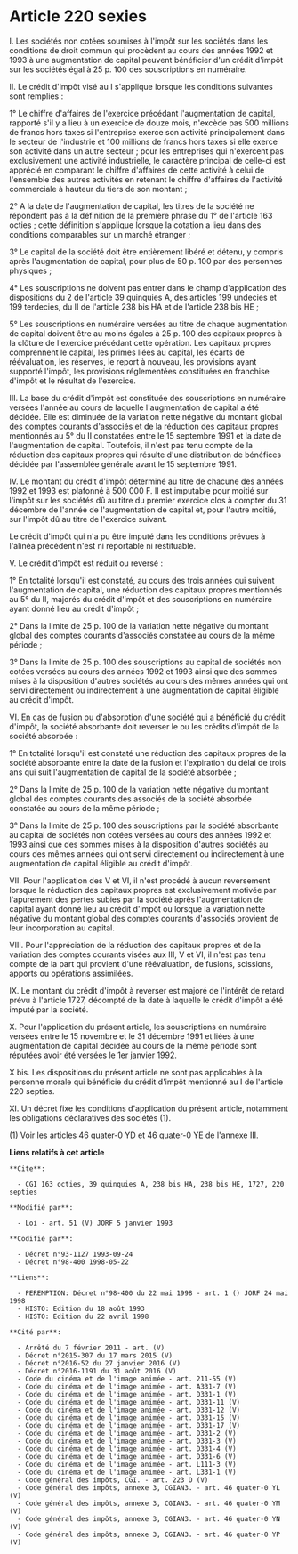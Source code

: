 # Article 220 sexies

I. Les sociétés non cotées soumises à l'impôt sur les sociétés dans les conditions de droit commun qui procèdent au cours des
années 1992 et 1993 à une augmentation de capital peuvent bénéficier d'un crédit d'impôt sur les sociétés égal à 25 p. 100
des souscriptions en numéraire.

II. Le crédit d'impôt visé au I s'applique lorsque les conditions suivantes sont remplies :

1° Le chiffre d'affaires de l'exercice précédant l'augmentation de capital, rapporté s'il y a lieu à un exercice de douze
mois, n'excède pas 500 millions de francs hors taxes si l'entreprise exerce son activité principalement dans le secteur de
l'industrie et 100 millions de francs hors taxes si elle exerce son activité dans un autre secteur ; pour les entreprises qui
n'exercent pas exclusivement une activité industrielle, le caractère principal de celle-ci est apprécié en comparant le
chiffre d'affaires de cette activité à celui de l'ensemble des autres activités en retenant le chiffre d'affaires de
l'activité commerciale à hauteur du tiers de son montant ;

2° A la date de l'augmentation de capital, les titres de la société ne répondent pas à la définition de la première phrase du
1° de l'article 163 octies ; cette définition s'applique lorsque la cotation a lieu dans des conditions comparables sur un
marché étranger ;

3° Le capital de la société doit être entièrement libéré et détenu, y compris après l'augmentation de capital, pour plus de
50 p. 100 par des personnes physiques ;

4° Les souscriptions ne doivent pas entrer dans le champ d'application des dispositions du 2 de l'article 39 quinquies A, des
articles 199 undecies et 199 terdecies, du II de l'article 238 bis HA et de l'article 238 bis HE ;

5° Les souscriptions en numéraire versées au titre de chaque augmentation de capital doivent être au moins égales à 25 p. 100
des capitaux propres à la clôture de l'exercice précédant cette opération. Les capitaux propres comprennent le capital, les
primes liées au capital, les écarts de réévaluation, les réserves, le report à nouveau, les provisions ayant supporté
l'impôt, les provisions réglementées constituées en franchise d'impôt et le résultat de l'exercice.

III. La base du crédit d'impôt est constituée des souscriptions en numéraire versées l'année au cours de laquelle
l'augmentation de capital a été décidée. Elle est diminuée de la variation nette négative du montant global des comptes
courants d'associés et de la réduction des capitaux propres mentionnés au 5° du II constatées entre le 15 septembre 1991 et
la date de l'augmentation de capital. Toutefois, il n'est pas tenu compte de la réduction des capitaux propres qui résulte
d'une distribution de bénéfices décidée par l'assemblée générale avant le 15 septembre 1991.

IV. Le montant du crédit d'impôt déterminé au titre de chacune des années 1992 et 1993 est plafonné à 500 000 F. Il est
imputable pour moitié sur l'impôt sur les sociétés dû au titre du premier exercice clos à compter du 31 décembre de l'année
de l'augmentation de capital et, pour l'autre moitié, sur l'impôt dû au titre de l'exercice suivant.

Le crédit d'impôt qui n'a pu être imputé dans les conditions prévues à l'alinéa précédent n'est ni reportable ni restituable.

V. Le crédit d'impôt est réduit ou reversé :

1° En totalité lorsqu'il est constaté, au cours des trois années qui suivent l'augmentation de capital, une réduction des
capitaux propres mentionnés au 5° du II, majorés du crédit d'impôt et des souscriptions en numéraire ayant donné lieu au
crédit d'impôt ;

2° Dans la limite de 25 p. 100 de la variation nette négative du montant global des comptes courants d'associés constatée au
cours de la même période ;

3° Dans la limite de 25 p. 100 des souscriptions au capital de sociétés non cotées versées au cours des années 1992 et 1993
ainsi que des sommes mises à la disposition d'autres sociétés au cours des mêmes années qui ont servi directement ou
indirectement à une augmentation de capital éligible au crédit d'impôt.

VI. En cas de fusion ou d'absorption d'une société qui a bénéficié du crédit d'impôt, la société absorbante doit reverser le
ou les crédits d'impôt de la société absorbée :

1° En totalité lorsqu'il est constaté une réduction des capitaux propres de la société absorbante entre la date de la fusion
et l'expiration du délai de trois ans qui suit l'augmentation de capital de la société absorbée ;

2° Dans la limite de 25 p. 100 de la variation nette négative du montant global des comptes courants des associés de la
société absorbée constatée au cours de la même période ;

3° Dans la limite de 25 p. 100 des souscriptions par la société absorbante au capital de sociétés non cotées versées au cours
des années 1992 et 1993 ainsi que des sommes mises à la disposition d'autres sociétés au cours des mêmes années qui ont servi
directement ou indirectement à une augmentation de capital éligible au crédit d'impôt.

VII. Pour l'application des V et VI, il n'est procédé à aucun reversement lorsque la réduction des capitaux propres est
exclusivement motivée par l'apurement des pertes subies par la société après l'augmentation de capital ayant donné lieu au
crédit d'impôt ou lorsque la variation nette négative du montant global des comptes courants d'associés provient de leur
incorporation au capital.

VIII. Pour l'appréciation de la réduction des capitaux propres et de la variation des comptes courants visées aux III, V et
VI, il n'est pas tenu compte de la part qui provient d'une réévaluation, de fusions, scissions, apports ou opérations
assimilées.

IX. Le montant du crédit d'impôt à reverser est majoré de l'intérêt de retard prévu à l'article 1727, décompté de la date à
laquelle le crédit d'impôt a été imputé par la société.

X. Pour l'application du présent article, les souscriptions en numéraire versées entre le 15 novembre et le 31 décembre 1991
et liées à une augmentation de capital décidée au cours de la même période sont réputées avoir été versées le 1er janvier
1992.

X bis. Les dispositions du présent article ne sont pas applicables à la personne morale qui bénéficie du crédit d'impôt
mentionné au I de l'article 220 septies.

XI. Un décret fixe les conditions d'application du présent article, notamment les obligations déclaratives des sociétés (1).

(1) Voir les articles 46 quater-0 YD et 46 quater-0 YE de l'annexe III.

**Liens relatifs à cet article**

	**Cite**:

	  - CGI 163 octies, 39 quinquies A, 238 bis HA, 238 bis HE, 1727, 220 septies

	**Modifié par**:

	  - Loi - art. 51 (V) JORF 5 janvier 1993

	**Codifié par**:

	  - Décret n°93-1127 1993-09-24
	  - Décret n°98-400 1998-05-22

	**Liens**:

	  - PEREMPTION: Décret n°98-400 du 22 mai 1998 - art. 1 () JORF 24 mai 1998
	  - HISTO: Edition du 18 août 1993
	  - HISTO: Edition du 22 avril 1998

	**Cité par**:

	  - Arrêté du 7 février 2011 - art. (V)
	  - Décret n°2015-307 du 17 mars 2015 (V)
	  - Décret n°2016-52 du 27 janvier 2016 (V)
	  - Décret n°2016-1191 du 31 août 2016 (V)
	  - Code du cinéma et de l'image animée - art. 211-55 (V)
	  - Code du cinéma et de l'image animée - art. A331-7 (V)
	  - Code du cinéma et de l'image animée - art. D331-1 (V)
	  - Code du cinéma et de l'image animée - art. D331-11 (V)
	  - Code du cinéma et de l'image animée - art. D331-12 (V)
	  - Code du cinéma et de l'image animée - art. D331-15 (V)
	  - Code du cinéma et de l'image animée - art. D331-17 (V)
	  - Code du cinéma et de l'image animée - art. D331-2 (V)
	  - Code du cinéma et de l'image animée - art. D331-3 (V)
	  - Code du cinéma et de l'image animée - art. D331-4 (V)
	  - Code du cinéma et de l'image animée - art. D331-6 (V)
	  - Code du cinéma et de l'image animée - art. L111-3 (V)
	  - Code du cinéma et de l'image animée - art. L331-1 (V)
	  - Code général des impôts, CGI. - art. 223 O (V)
	  - Code général des impôts, annexe 3, CGIAN3. - art. 46 quater-0 YL (V)
	  - Code général des impôts, annexe 3, CGIAN3. - art. 46 quater-0 YM (V)
	  - Code général des impôts, annexe 3, CGIAN3. - art. 46 quater-0 YN (V)
	  - Code général des impôts, annexe 3, CGIAN3. - art. 46 quater-0 YP (V)
